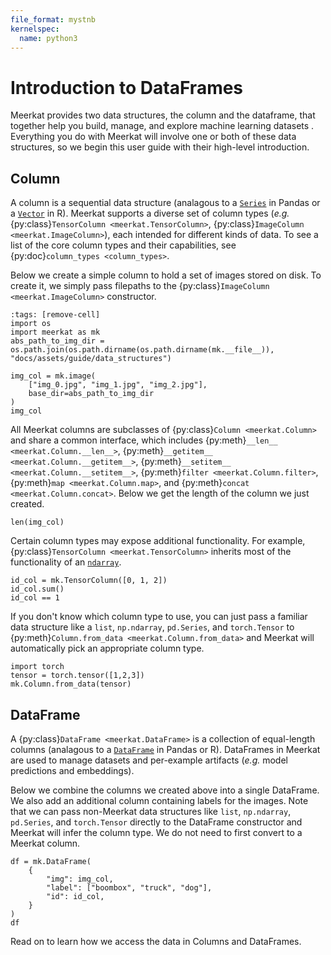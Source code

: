 ```yaml
---
file_format: mystnb
kernelspec:
  name: python3
---
```


# Introduction to DataFrames 

Meerkat provides two data structures, the column and the dataframe, that together help 
you build, manage, and explore machine learning datasets . Everything you do with Meerkat will 
involve one or both of these data structures, so we begin this user guide with their
high-level introduction. 

## Column

A column is a sequential data structure (analagous to a [`Series`](https://pandas.pydata.org/docs/reference/api/pandas.Series.html) in Pandas or a [`Vector`](https://cran.r-project.org/doc/manuals/r-release/R-intro.html#Simple-manipulations-numbers-and-vectors) in R). 
Meerkat supports a diverse set of column types (*e.g.* {py:class}`TensorColumn <meerkat.TensorColumn>`, 
{py:class}`ImageColumn <meerkat.ImageColumn>`), each intended for different kinds of data. To see a
list of the core column types and their capabilities, see {py:doc}`column_types <column_types>`.

Below we create a simple column to hold a set of images stored on disk. To create it,
we simply pass filepaths to the {py:class}`ImageColumn <meerkat.ImageColumn>` constructor.

```{code-cell} ipython3
:tags: [remove-cell]
import os
import meerkat as mk
abs_path_to_img_dir = os.path.join(os.path.dirname(os.path.dirname(mk.__file__)), "docs/assets/guide/data_structures")
```

```{code-cell} ipython3
img_col = mk.image(
    ["img_0.jpg", "img_1.jpg", "img_2.jpg"], 
    base_dir=abs_path_to_img_dir
)
img_col
```

All Meerkat columns are subclasses of {py:class}`Column <meerkat.Column>` and share a common 
interface, which includes 
{py:meth}`__len__ <meerkat.Column.__len__>`,
{py:meth}`__getitem__ <meerkat.Column.__getitem__>`, 
{py:meth}`__setitem__ <meerkat.Column.__setitem__>`, 
{py:meth}`filter <meerkat.Column.filter>`, 
{py:meth}`map <meerkat.Column.map>`, 
and {py:meth}`concat <meerkat.Column.concat>`. Below we get the length of the column we just created. 

```{code-cell} ipython3
len(img_col)
```


Certain column types may expose additional functionality. For example, 
{py:class}`TensorColumn <meerkat.TensorColumn>`
inherits most of the functionality of an
[`ndarray`](https://numpy.org/doc/stable/reference/generated/numpy.ndarray.html).

```{code-cell} ipython3
id_col = mk.TensorColumn([0, 1, 2])
id_col.sum()
id_col == 1
```

If you don't know which column type to use, you can just pass a familiar data 
structure like a ``list``, ``np.ndarray``, ``pd.Series``, and ``torch.Tensor`` to 
{py:meth}`Column.from_data <meerkat.Column.from_data>`
and Meerkat will automatically pick an appropriate column type. 

```{code-cell} ipython3
import torch
tensor = torch.tensor([1,2,3])
mk.Column.from_data(tensor)
```

## DataFrame

A 
{py:class}`DataFrame <meerkat.DataFrame>`
is a collection of equal-length columns (analagous to a 
[`DataFrame`](https://pandas.pydata.org/docs/reference/api/pandas.DataFrame.html#pandas.DataFrame) in Pandas or R). 
DataFrames in Meerkat are used to manage datasets and per-example artifacts (*e.g.* model predictions and embeddings).  

Below we combine the columns we created above into a single DataFrame. We also add an 
additional column containing labels for the images. Note that we can pass non-Meerkat data 
structures like ``list``, ``np.ndarray``, ``pd.Series``, and ``torch.Tensor``  directly to the 
DataFrame constructor and Meerkat will infer the column type. We do not need to first 
convert to a Meerkat column. 

```{code-cell} ipython3
df = mk.DataFrame(
    {
        "img": img_col,
        "label": ["boombox", "truck", "dog"],
        "id": id_col, 
    }
)
df
```

Read on to learn how we access the data in Columns and DataFrames.